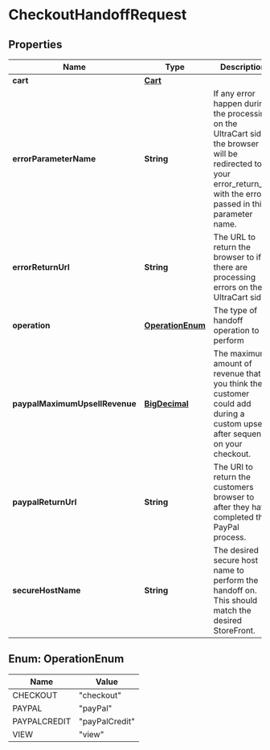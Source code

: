 
# CheckoutHandoffRequest

## Properties
Name | Type | Description | Notes
------------ | ------------- | ------------- | -------------
**cart** | [**Cart**](Cart.md) |  |  [optional]
**errorParameterName** | **String** | If any error happen during the processing on the UltraCart side, the browser will be redirected to your error_return_url with the error passed in this parameter name. |  [optional]
**errorReturnUrl** | **String** | The URL to return the browser to if there are processing errors on the UltraCart side. |  [optional]
**operation** | [**OperationEnum**](#OperationEnum) | The type of handoff operation to perform |  [optional]
**paypalMaximumUpsellRevenue** | [**BigDecimal**](BigDecimal.md) | The maximum amount of revenue that you think the customer could add during a custom upsell after sequence on your checkout. |  [optional]
**paypalReturnUrl** | **String** | The URl to return the customers browser to after they have completed the PayPal process. |  [optional]
**secureHostName** | **String** | The desired secure host name to perform the handoff on.  This should match the desired StoreFront. |  [optional]


<a name="OperationEnum"></a>
## Enum: OperationEnum
Name | Value
---- | -----
CHECKOUT | &quot;checkout&quot;
PAYPAL | &quot;payPal&quot;
PAYPALCREDIT | &quot;payPalCredit&quot;
VIEW | &quot;view&quot;



